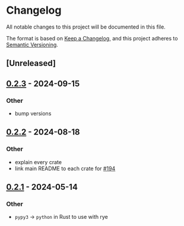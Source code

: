 # Changelog
All notable changes to this project will be documented in this file.

The format is based on [Keep a Changelog](https://keepachangelog.com/en/1.0.0/),
and this project adheres to [Semantic Versioning](https://semver.org/spec/v2.0.0.html).

## [Unreleased]

## [0.2.3](https://github.com/SichangHe/internet_route_verification/compare/route_verification_irr-v0.2.2...route_verification_irr-v0.2.3) - 2024-09-15

### Other

- bump versions

## [0.2.2](https://github.com/SichangHe/internet_route_verification/compare/route_verification_irr-v0.2.1...route_verification_irr-v0.2.2) - 2024-08-18

### Other
- explain every crate
- link main README to each crate for [#194](https://github.com/SichangHe/internet_route_verification/pull/194)

## [0.2.1](https://github.com/SichangHe/internet_route_verification/compare/route_verification_irr-v0.2.0...route_verification_irr-v0.2.1) - 2024-05-14

### Other
- `pypy3` → `python` in Rust to use with rye
